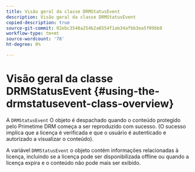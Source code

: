 ```yaml
---
title: Visão geral da classe DRMStatusEvent
description: Visão geral da classe DRMStatusEvent
copied-description: true
source-git-commit: 02ebc3548a254b2a6554f1ab34afbb3ea5f09bb8
workflow-type: tm+mt
source-wordcount: '78'
ht-degree: 0%

---
```


# Visão geral da classe DRMStatusEvent {#using-the-drmstatusevent-class-overview}

A `DRMStatusEvent` O objeto é despachado quando o conteúdo protegido pelo Primetime DRM começa a ser reproduzido com sucesso. (O sucesso implica que a licença é verificada e que o usuário é autenticado e autorizado a visualizar o conteúdo).

A variável `DRMStatusEvent` o objeto contém informações relacionadas à licença, incluindo se a licença pode ser disponibilizada offline ou quando a licença expira e o conteúdo não pode mais ser exibido.
